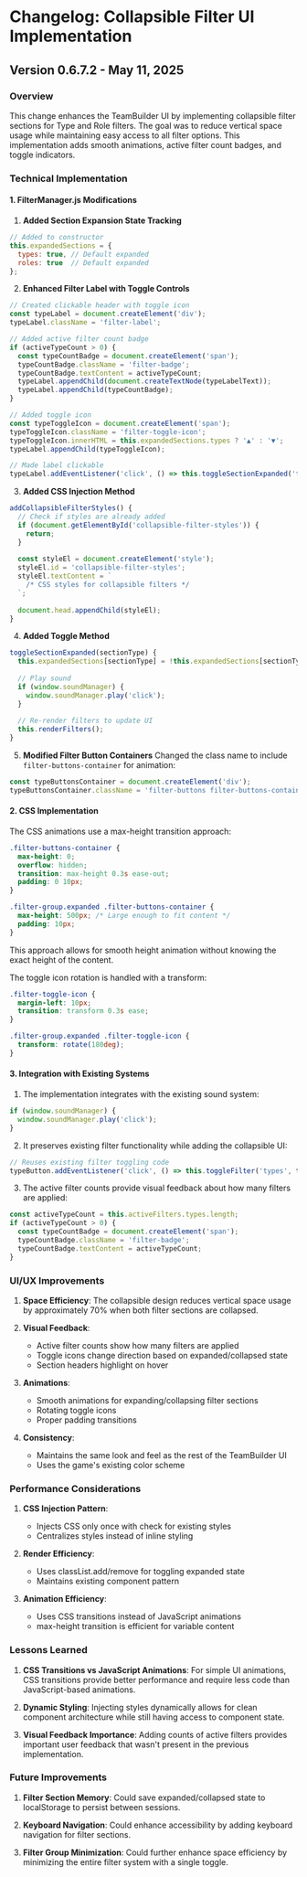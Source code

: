 # Changelog: Collapsible Filter UI Implementation

## Version 0.6.7.2 - May 11, 2025

### Overview
This change enhances the TeamBuilder UI by implementing collapsible filter sections for Type and Role filters. The goal was to reduce vertical space usage while maintaining easy access to all filter options. This implementation adds smooth animations, active filter count badges, and toggle indicators.

### Technical Implementation

#### 1. FilterManager.js Modifications

1. **Added Section Expansion State Tracking**
```javascript
// Added to constructor
this.expandedSections = {
  types: true, // Default expanded
  roles: true  // Default expanded
};
```

2. **Enhanced Filter Label with Toggle Controls**
```javascript
// Created clickable header with toggle icon
const typeLabel = document.createElement('div');
typeLabel.className = 'filter-label';

// Added active filter count badge
if (activeTypeCount > 0) {
  const typeCountBadge = document.createElement('span');
  typeCountBadge.className = 'filter-badge';
  typeCountBadge.textContent = activeTypeCount;
  typeLabel.appendChild(document.createTextNode(typeLabelText));
  typeLabel.appendChild(typeCountBadge);
}

// Added toggle icon
const typeToggleIcon = document.createElement('span');
typeToggleIcon.className = 'filter-toggle-icon';
typeToggleIcon.innerHTML = this.expandedSections.types ? '▲' : '▼';
typeLabel.appendChild(typeToggleIcon);

// Made label clickable
typeLabel.addEventListener('click', () => this.toggleSectionExpanded('types'));
```

3. **Added CSS Injection Method**
```javascript
addCollapsibleFilterStyles() {
  // Check if styles are already added
  if (document.getElementById('collapsible-filter-styles')) {
    return;
  }
  
  const styleEl = document.createElement('style');
  styleEl.id = 'collapsible-filter-styles';
  styleEl.textContent = `
    /* CSS styles for collapsible filters */
  `;
  
  document.head.appendChild(styleEl);
}
```

4. **Added Toggle Method**
```javascript
toggleSectionExpanded(sectionType) {
  this.expandedSections[sectionType] = !this.expandedSections[sectionType];
  
  // Play sound
  if (window.soundManager) {
    window.soundManager.play('click');
  }
  
  // Re-render filters to update UI
  this.renderFilters();
}
```

5. **Modified Filter Button Containers**
Changed the class name to include `filter-buttons-container` for animation:
```javascript
const typeButtonsContainer = document.createElement('div');
typeButtonsContainer.className = 'filter-buttons filter-buttons-container';
```

#### 2. CSS Implementation

The CSS animations use a max-height transition approach:

```css
.filter-buttons-container {
  max-height: 0;
  overflow: hidden;
  transition: max-height 0.3s ease-out;
  padding: 0 10px;
}

.filter-group.expanded .filter-buttons-container {
  max-height: 500px; /* Large enough to fit content */
  padding: 10px;
}
```

This approach allows for smooth height animation without knowing the exact height of the content.

The toggle icon rotation is handled with a transform:

```css
.filter-toggle-icon {
  margin-left: 10px;
  transition: transform 0.3s ease;
}

.filter-group.expanded .filter-toggle-icon {
  transform: rotate(180deg);
}
```

#### 3. Integration with Existing Systems

1. The implementation integrates with the existing sound system:
```javascript
if (window.soundManager) {
  window.soundManager.play('click');
}
```

2. It preserves existing filter functionality while adding the collapsible UI:
```javascript
// Reuses existing filter toggling code
typeButton.addEventListener('click', () => this.toggleFilter('types', type));
```

3. The active filter counts provide visual feedback about how many filters are applied:
```javascript
const activeTypeCount = this.activeFilters.types.length;
if (activeTypeCount > 0) {
  const typeCountBadge = document.createElement('span');
  typeCountBadge.className = 'filter-badge';
  typeCountBadge.textContent = activeTypeCount;
}
```

### UI/UX Improvements

1. **Space Efficiency**: The collapsible design reduces vertical space usage by approximately 70% when both filter sections are collapsed.

2. **Visual Feedback**: 
   - Active filter counts show how many filters are applied
   - Toggle icons change direction based on expanded/collapsed state
   - Section headers highlight on hover

3. **Animations**:
   - Smooth animations for expanding/collapsing filter sections
   - Rotating toggle icons
   - Proper padding transitions

4. **Consistency**:
   - Maintains the same look and feel as the rest of the TeamBuilder UI
   - Uses the game's existing color scheme

### Performance Considerations

1. **CSS Injection Pattern**:
   - Injects CSS only once with check for existing styles
   - Centralizes styles instead of inline styling

2. **Render Efficiency**:
   - Uses classList.add/remove for toggling expanded state
   - Maintains existing component pattern

3. **Animation Efficiency**:
   - Uses CSS transitions instead of JavaScript animations
   - max-height transition is efficient for variable content

### Lessons Learned

1. **CSS Transitions vs JavaScript Animations**:
   For simple UI animations, CSS transitions provide better performance and require less code than JavaScript-based animations.

2. **Dynamic Styling**:
   Injecting styles dynamically allows for clean component architecture while still having access to component state.

3. **Visual Feedback Importance**:
   Adding counts of active filters provides important user feedback that wasn't present in the previous implementation.

### Future Improvements

1. **Filter Section Memory**:
   Could save expanded/collapsed state to localStorage to persist between sessions.

2. **Keyboard Navigation**:
   Could enhance accessibility by adding keyboard navigation for filter sections.

3. **Filter Group Minimization**:
   Could further enhance space efficiency by minimizing the entire filter system with a single toggle.

